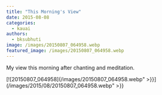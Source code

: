 ```yaml
---
title: "This Morning's View"
date: 2015-08-08
categories: 
  - kauai
authors: 
  - bksubhuti
image: /images/20150807_064958.webp
featured_image: /images/20150807_064958.webp
---
```


My view this morning after chanting and meditation.

[![20150807_064958](/images/20150807_064958.webp" >}}](/images/2015/08/20150807_064958.webp" >}}

